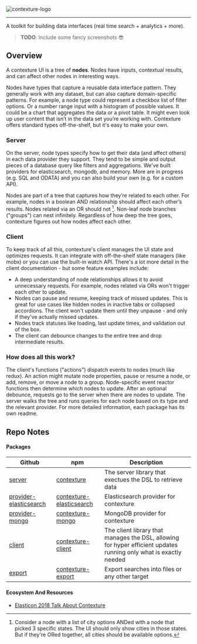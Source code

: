 ![contexture-logo](https://github.com/smartprocure/contexture/assets/1043503/f87a7303-0668-48d0-ac37-f384670b5d2a)

---

A toolkit for building data interfaces (real time search + analytics + more).

> **TODO**: Include some fancy screenshots 😎

## Overview

A contexture UI is a tree of **nodes**. Nodes have inputs, contextual results, and can affect other nodes in interesting ways.

Nodes have types that capture a reusable data interface pattern. They generally work with any dataset, but can also capture domain-specific patterns. For example, a node type could represent a checkbox list of filter options. Or a number range input with a histogram of possible values. It could be a chart that aggregates the data or a pivot table. It might even look up user content that isn’t in the data set you’re working with. Contexture offers standard types off-the-shelf, but it's easy to make your own.

### Server

On the server, node types specify how to get their data (and affect others) in each data provider they support. They tend to be simple and output pieces of a database query like filters and aggregations. We've built providers for elasticsearch, mongodb, and memory. More are in progress (e.g. SQL and ODATA) and you can also build your own (e.g. for a custom API).

Nodes are part of a tree that captures how they’re related to each other. For example, nodes in a boolean AND relationship should affect each other’s results. Nodes related via an OR should not [^bool-example]. Non-leaf node branches ("groups") can nest infinitely. Regardless of how deep the tree goes, contexture figures out how nodes affect each other.

[^bool-example]: Consider a node with a list of city options ANDed with a node that picked 3 specific states. The UI should only show cities in those states. But if they're ORed together, all cities should be available options.

### Client

To keep track of all this, contexture's client manages the UI state and optimizes requests. It can integrate with off-the-shelf state managers (like mobx) or you can use the built-in watch API. There's a lot more detail in the client documentation - but some feature examples include:

- A deep understanding of node relationships allows it to avoid unnecessary requests. For example, nodes related via ORs won't trigger each other to update.
- Nodes can pause and resume, keeping track of missed updates. This is great for use cases like hidden nodes in inactive tabs or collapsed accordions. The client won't update them until they unpause - and only if they've actually missed updates.
- Nodes track statuses like loading, last update times, and validation out of the box.
- The client can debounce changes to the entire tree and drop intermediate results.

### How does all this work?

The client's functions ("actions") dispatch events to nodes (much like redux). An action might mutate node properties, pause or resume a node, or add, remove, or move a node to a group. Node-specific event reactor functions then determine which nodes to update. After an optional debounce, requests go to the server when there are nodes to update. The server walks the tree and runs queries for each node based on its type and the relevant provider. For more detailed information, each package has its own readme.

## Repo Notes

#### Packages

| Github                                                      | npm                                                                                | Description                                                                                                       |
| ----------------------------------------------------------- | ---------------------------------------------------------------------------------- | ----------------------------------------------------------------------------------------------------------------- |
| [server](./packages/server)                                 | [contexture](https://www.npmjs.com/package/contexture-elasticsearch)               | The server library that exectues the DSL to retrieve data                                                         |
| [provider-elasticsearch](./packages/provider-elasticsearch) | [contexture-elasticsearch](https://www.npmjs.com/package/contexture-elasticsearch) | Elasticsearch provider for contexture                                                                             |
| [provider-mongo](./packages/provider-mongo)                 | [contexture-mongo](https://www.npmjs.com/package/contexture-mongo)                 | MongoDB provider for contexture                                                                                   |
| [client](./packages/client)                                 | [contexture-client](https://www.npmjs.com/package/contexture-client)               | The client library that manages the DSL, allowing for hyper efficient updates running only what is exactly needed |
| [export](./packages/export)                                 | [contexture-export](https://www.npmjs.com/package/contexture-export)               | Export searches into files or any other target                                                                    |

#### Ecosystem And Resources

- [Elasticon 2018 Talk About Contexture](http://github.com/smartprocure/contexture-ec18-talk)
